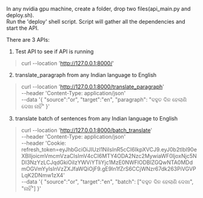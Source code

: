 In any nvidia gpu machine, create a folder, drop two files(api_main.py and deploy.sh). \
Run the 'deploy' shell script.
Script will gather all the dependencies and start the API.

There are 3 APIs:

1. Test API to see if API is running

> curl --location 'http://127.0.0.1:8000/'

2. translate_paragraph from any Indian language to English

> curl --location 'http://127.0.0.1:8000/translate_paragraph' \
--header 'Content-Type: application/json' \
--data '{
    "source":"or",
    "target":"en",
    "paragraph": "ବହୁତ ଦିନ ହେଲାଣି ଦେଖା ନାହିଁ"
}'

3. translate batch of sentences from any Indian language to English

> curl --location 'http://127.0.0.1:8000/batch_translate' \
--header 'Content-Type: application/json' \
--header 'Cookie: refresh_token=eyJhbGciOiJIUzI1NiIsInR5cCI6IkpXVCJ9.eyJ0b2tlbl90eXBlIjoicmVmcmVzaCIsImV4cCI6MTY4ODA2Nzc2MywiaWF0IjoxNjc5NDI3NzYzLCJqdGkiOiIzYWViYTliYjc1MzE0NWFlODBlZGQwNTA0MDdmOGVmYyIsInVzZXJfaWQiOjF9.gE9ln1fZrS6CCjWNzr67dk263PiVGVPLqK2DNmw1zX4' \
--data '{
    "source":"or",
    "target":"en",
    "batch": ["ବହୁତ ଦିନ ହେଲାଣି ଦେଖା", "ନାହିଁ"]
}'